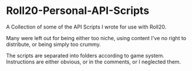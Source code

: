 # Roll20-Personal-API-Scripts
A Collection of some of the API Scripts I wrote for use with Roll20.

Many were left out for being either too niche, using content I've no right to distribute, or being simply too crummy.

The scripts are separated into folders according to game system. 
Instructions are either obvious, or in the comments, or I neglected them.
